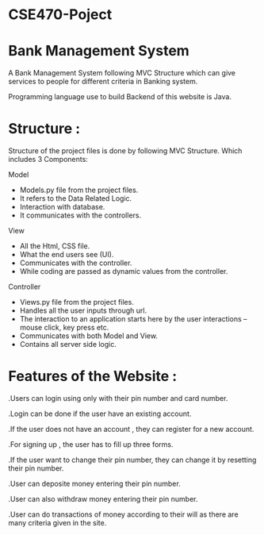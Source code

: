 # CSE470-Poject

# Bank Management System

A Bank Management System following MVC Structure which can give services to people for different criteria in Banking system.


Programming language use to build Backend of this website is Java.


# Structure :

Structure of the project files is done by following MVC Structure. Which includes 3 Components:

Model
- Models.py file from the project files.
- It refers to the Data Related Logic.
- Interaction with database.
- It communicates with the controllers.

View
- All the Html, CSS file.
- What the end users see (UI).
- Communicates with the controller.
- While coding are passed as dynamic values from the controller.

Controller
- Views.py file from the project files.
- Handles all the user inputs through url.
- The interaction to an application starts here by the user interactions – mouse click, key press etc.
- Communicates with both Model and View.
- Contains all server side logic.

# Features of the Website :

.Users can login using only with their pin number and card number.

.Login can be done if the user have an existing account.

.If the user does not have an account , they can register for a new account.

.For signing up , the user has to fill up three forms.

.If the user want to change their pin number, they can change it by resetting their pin number.

.User can deposite money entering their pin number.

.User can also withdraw money entering their pin number.

.User can do transactions of money according to their will as there are many criteria given in the site.

